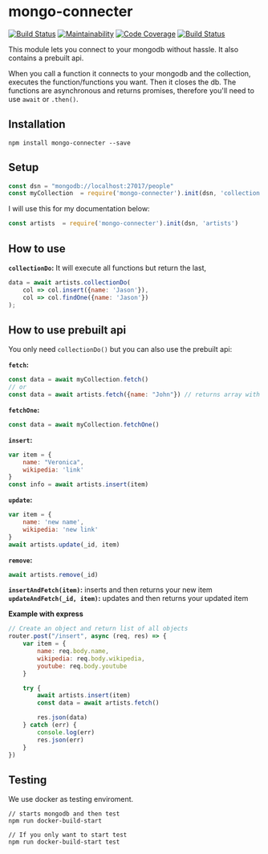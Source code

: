 # mongo-connecter

[![Build Status](https://travis-ci.org/Nicklas766/mongo-connecter.svg?branch=master)](https://travis-ci.org/Nicklas766/mongo-connecter)
[![Maintainability](https://api.codeclimate.com/v1/badges/81e618dabfb2cc92e091/maintainability)](https://codeclimate.com/github/Nicklas766/mongo-connecter/maintainability)
[![Code Coverage](https://scrutinizer-ci.com/g/Nicklas766/mongo-connecter/badges/coverage.png?b=master)](https://scrutinizer-ci.com/g/Nicklas766/mongo-connecter/?branch=master)
[![Build Status](https://scrutinizer-ci.com/g/Nicklas766/mongo-connecter/badges/build.png?b=master)](https://scrutinizer-ci.com/g/Nicklas766/mongo-connecter/build-status/master)

This module lets you connect to your mongodb without hassle. It also contains a prebuilt api.

When you call a function it connects to your mongodb and the collection, executes the function/functions you want. Then it closes the db.
The functions are asynchronous and returns promises, therefore you'll need to use `await` or `.then()`.


## Installation

```
npm install mongo-connecter --save
```

## Setup
```javascript
const dsn = "mongodb://localhost:27017/people"
const myCollection  = require('mongo-connecter').init(dsn, 'collection')
```
I will use this for my documentation below:
```javascript
const artists  = require('mongo-connecter').init(dsn, 'artists')
```

## How to use
**`collectionDo`:**
It will execute all functions but return the last,
```javascript
data = await artists.collectionDo(
    col => col.insert({name: 'Jason'}),
    col => col.findOne({name: 'Jason'})
);
```
## How to use prebuilt api
You only need `collectionDo()` but you can also use the prebuilt api:

**`fetch`:**
```javascript
const data = await myCollection.fetch()
// or
const data = await artists.fetch({name: "John"}) // returns array with artists with name john
```
**`fetchOne`:**
```javascript
const data = await myCollection.fetchOne()
```
**`insert`:**
```javascript
var item = {
    name: "Veronica",
    wikipedia: 'link'
}
const info = await artists.insert(item)
```

**`update`:**
```javascript
var item = {
    name: 'new name',
    wikipedia: 'new link'
}
await artists.update(_id, item)
```

**`remove`:**
```javascript
await artists.remove(_id)
```

**`insertAndFetch(item)`:** inserts and then returns your new item
**`updateAndFetch(_id, item)`:** updates and then returns your updated item



**Example with express**
```javascript
// Create an object and return list of all objects
router.post("/insert", async (req, res) => {
    var item = {
        name: req.body.name,
        wikipedia: req.body.wikipedia,
        youtube: req.body.youtube
    }

    try {
        await artists.insert(item)
        const data = await artists.fetch()

        res.json(data)
    } catch (err) {
        console.log(err)
        res.json(err)
    }
})
```

## Testing

We use docker as testing enviroment.

```
// starts mongodb and then test
npm run docker-build-start

// If you only want to start test
npm run docker-build-start test
```
